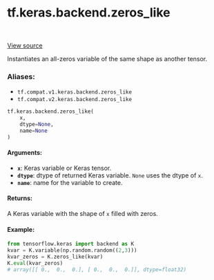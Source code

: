 <div itemscope itemtype="http://developers.google.com/ReferenceObject">
<meta itemprop="name" content="tf.keras.backend.zeros_like" />
<meta itemprop="path" content="Stable" />
</div>

# tf.keras.backend.zeros_like

<!-- Insert buttons -->

<table class="tfo-notebook-buttons tfo-api" align="left">
</table>

<a target="_blank" href="/code/stable/tensorflow/python/keras/backend.py">View source</a>



<!-- Start diff -->
Instantiates an all-zeros variable of the same shape as another tensor.

### Aliases:

* `tf.compat.v1.keras.backend.zeros_like`
* `tf.compat.v2.keras.backend.zeros_like`


``` python
tf.keras.backend.zeros_like(
    x,
    dtype=None,
    name=None
)
```



<!-- Placeholder for "Used in" -->


#### Arguments:


* <b>`x`</b>: Keras variable or Keras tensor.
* <b>`dtype`</b>: dtype of returned Keras variable.
       `None` uses the dtype of `x`.
* <b>`name`</b>: name for the variable to create.


#### Returns:

A Keras variable with the shape of `x` filled with zeros.



#### Example:



```python
from tensorflow.keras import backend as K
kvar = K.variable(np.random.random((2,3)))
kvar_zeros = K.zeros_like(kvar)
K.eval(kvar_zeros)
# array([[ 0.,  0.,  0.], [ 0.,  0.,  0.]], dtype=float32)
```